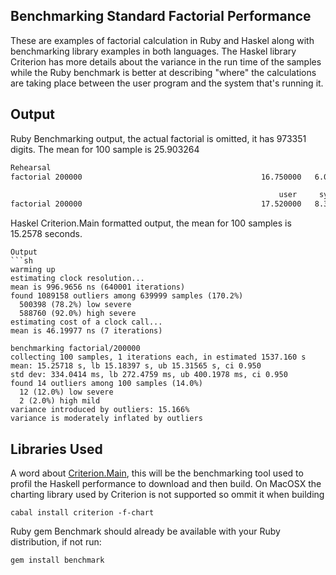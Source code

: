 Benchmarking Standard Factorial Performance
-------------------------------------------
These are examples of factorial calculation in Ruby and Haskel along with benchmarking library examples in both languages.
The Haskel library Criterion has more details about the variance in the run time of the samples while the Ruby benchmark is better at describing "where" the calculations are taking place between the user program and the system that's running it.

Output
-------

Ruby Benchmarking output, the actual factorial is omitted, it has 973351 digits. The mean for 100 sample is 25.903264

```sh
Rehearsal
factorial 200000                                        16.750000   6.080000  22.830000 ( 22.834252) 

                                                            user     system      total        real
factorial 200000                                        17.520000   8.380000  25.900000 ( 25.903264)

```
Haskel Criterion.Main formatted output, the mean for 100 samples is 15.2578 seconds.

```
Output
```sh
warming up
estimating clock resolution...
mean is 996.9656 ns (640001 iterations)
found 1089158 outliers among 639999 samples (170.2%)
  500398 (78.2%) low severe
  588760 (92.0%) high severe
estimating cost of a clock call...
mean is 46.19977 ns (7 iterations)

benchmarking factorial/200000
collecting 100 samples, 1 iterations each, in estimated 1537.160 s
mean: 15.25718 s, lb 15.18397 s, ub 15.31565 s, ci 0.950
std dev: 334.0414 ms, lb 272.4759 ms, ub 400.1978 ms, ci 0.950
found 14 outliers among 100 samples (14.0%)
  12 (12.0%) low severe
  2 (2.0%) high mild
variance introduced by outliers: 15.166%
variance is moderately inflated by outliers
```

Libraries Used
--------------
A word about [Criterion.Main](http://hackage.haskell.org/package/criterion-0.5.0.10), this will be the benchmarking tool used to profil the Haskell performance  to download and then build. On MacOSX the charting library used by Criterion is not supported so ommit it when building 
```
cabal install criterion -f-chart
```

Ruby gem Benchmark should already be available with your Ruby distribution, if not run:
```sh
gem install benchmark
```


